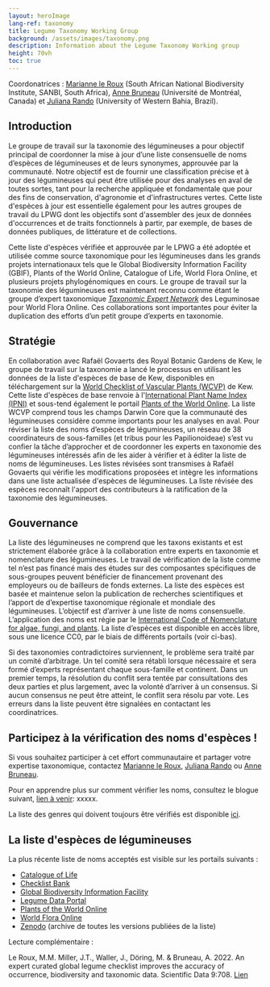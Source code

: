 ```yaml
---
layout: heroImage
lang-ref: taxonomy
title: Legume Taxonomy Working Group
background: /assets/images/taxonomy.png
description: Information about the Legume Taxonomy Working group
height: 70vh
toc: true
---
```


Coordonatrices :  [Marianne le Roux](mailto:M.LeRoux@sanbi.org.za) (South African National Biodiversity Institute, SANBI, South Africa), [Anne Bruneau](mailto:anne.bruneau@umontreal.ca) (Université de Montréal, Canada) et [Juliana Rando](mailto:juliana.rando@ufob.edu.br) (University of Western Bahia, Brazil).


## Introduction

Le groupe de travail sur la taxonomie des légumineuses a pour objectif principal de coordonner la mise à jour d’une liste consensuelle de noms d’espèces de légumineuses et de leurs synonymes, approuvée par la communauté. Notre objectif est de fournir une classification précise et à jour des légumineuses qui peut être utilisée pour des analyses en aval de toutes sortes, tant pour la recherche appliquée et fondamentale que pour des fins de conservation, d'agronomie et d'infrastructures vertes. Cette liste d'espèces à jour est essentielle également pour les autres groupes de travail du LPWG dont les objectifs sont d'assembler des jeux de données d'occurrences et de traits fonctionnels à partir, par exemple, de bases de données publiques, de littérature et de collections.

Cette liste d'espèces vérifiée et approuvée par le LPWG a été adoptée et utilisée comme source taxonomique pour les légumineuses dans les grands projets internationaux tels que le Global Biodiversity Information Facility (GBIF), Plants of the World Online, Catalogue of Life, World Flora Online, et plusieurs projets phylogénomiques en cours. Le groupe de travail sur la taxonomie des légumineuses est maintenant reconnu comme étant le groupe d’expert taxonomique [*Taxonomic Expert Network*](https://about.worldfloraonline.org/tens/fabaceae) des Leguminosae pour World Flora Online. Ces collaborations sont importantes pour éviter la duplication des efforts d’un petit groupe d’experts en taxonomie.


## Stratégie

En collaboration avec Rafaël Govaerts des Royal Botanic Gardens de Kew, le groupe de travail sur la taxonomie a lancé le processus en utilisant les données de la liste d'espèces de base de Kew, disponibles en téléchargement sur la [World Checklist of Vascular Plants (WCVP)](https://wcvp.science.kew.org/) de Kew. Cette liste d'espèces de base renvoie à l'[International Plant Name Index (IPNI)](https://www.ipni.org/) et sous-tend également le portail [Plants of the World Online](http://www.plantsoftheworldonline.org/). La liste WCVP comprend tous les champs Darwin Core que la communauté des légumineuses considère comme importants pour les analyses en aval. Pour réviser la liste des noms d’espèces de légumineuses, un réseau de 38 coordinateurs de sous-familles (et tribus pour les Papilionoideae) s’est vu confier la tâche d’approcher et de coordonner les experts en taxonomie des légumineuses intéressés afin de les aider à vérifier et à éditer la liste de noms de légumineuses. Les listes révisées sont transmises à Rafaël Govaerts qui vérifie les modifications proposées et intègre les informations dans une liste actualisée d'espèces de légumineuses. La liste révisée des espèces reconnaît l'apport des contributeurs à la ratification de la taxonomie des légumineuses. 


## Gouvernance

La liste des légumineuses ne comprend que les taxons existants et est strictement élaborée grâce à la collaboration entre experts en taxonomie et nomenclature des légumineuses. Le travail de vérification de la liste comme tel n’est pas financé mais des études sur des composantes spécifiques de sous-groupes peuvent bénéficier de financement provenant des employeurs ou de bailleurs de fonds externes. La liste des espèces est basée et maintenue selon la publication de recherches scientifiques et l’apport de d’expertise taxonomique régionale et mondiale des légumineuses. L’objectif est d’arriver à une liste de noms consensuelle. L’application des noms est régie par le [International Code of Nomenclature for algae, fungi, and plants](https://www.iapt-taxon.org/nomen/main.php#:~:text=The%20International%20Code%20of%20Nomenclature,chytrids%2C%20oomycetes%2C%20slime%20moulds%2C). La liste d’espèces est disponible en accès libre, sous une licence CC0, par le biais de différents portails (voir ci-bas). 

Si des taxonomies contradictoires surviennent, le problème sera traité par un comité d’arbitrage. Un tel comité sera rétabli lorsque nécessaire et sera formé d’experts représentant chaque sous-famille et continent. Dans un premier temps, la résolution du conflit sera tentée par consultations des deux parties et plus largement, avec la volonté d’arriver à un consensus. Si aucun consensus ne peut être atteint, le conflit sera résolu par vote. Les erreurs dans la liste peuvent être signalées en contactant les coordinatrices.

## Participez à la vérification des noms d'espèces !

Si vous souhaitez participer à cet effort communautaire et partager votre expertise taxonomique, contactez [Marianne le Roux](mailto:M.LeRoux@sanbi.org.za ), [Juliana Rando](mailto:juliana.rando@ufob.edu.br) ou [Anne Bruneau](mailto:anne.bruneau@umontreal.ca). 

Pour en apprendre plus sur comment vérifier les noms, consultez le blogue suivant, [lien à venir](xxxxx): xxxxx.

La liste des genres qui doivent toujours être vérifiés est disponible [ici](https://docs.google.com/spreadsheets/d/1lkWVr8OUFbIVirX6hbr4ISszxTJpuhTw/edit#gid=463185985).

## La liste d'espèces de légumineuses
La plus récente liste de noms acceptés est visible sur les portails suivants : 
- [Catalogue of Life](https://www.catalogueoflife.org/data/taxon/623QT)  
- [Checklist Bank](https://www.checklistbank.org/dataset/2304/about)  
- [Global Biodiversity Information Facility](https://www.gbif.org/species/5386) 
- [Legume Data Portal](https://www.legumedata.org/taxonomy/species-list/) 
- [Plants of the World Online](https://powo.science.kew.org/taxon/urn:lsid:ipni.org:names:30000147-2) 
- [World Flora Online](https://www.worldfloraonline.org/taxon/wfo-7000000323)  
- [Zenodo](https://zenodo.org/doi/10.5281/zenodo.6451530) (archive de toutes les versions publiées de la liste)

Lecture complémentaire : 

Le Roux, M.M. Miller, J.T., Waller, J., Döring, M. & Bruneau, A. 2022. An expert curated global legume checklist improves the accuracy of occurrence, biodiversity and taxonomic data. Scientific Data 9:708. [Lien](https://doi.org/10.1038/s41597-022-01812-6)  
